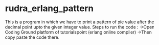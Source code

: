 # rudra_erlang_pattern
This is a program in which we have to print a pattern of pie value after the decimal point upto the given integer value.
Steps to run the code :
->Open Coding Ground platform of tutorialspoint (erlang online compiler)
->Then copy paste the code there.
